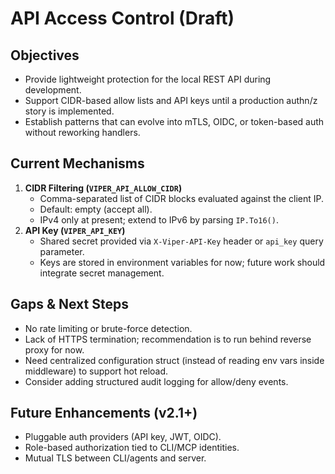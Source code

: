 # API Access Control (Draft)

## Objectives
- Provide lightweight protection for the local REST API during development.
- Support CIDR-based allow lists and API keys until a production authn/z story is implemented.
- Establish patterns that can evolve into mTLS, OIDC, or token-based auth without reworking handlers.

## Current Mechanisms
1. **CIDR Filtering (`VIPER_API_ALLOW_CIDR`)**
   - Comma-separated list of CIDR blocks evaluated against the client IP.
   - Default: empty (accept all).
   - IPv4 only at present; extend to IPv6 by parsing `IP.To16()`.
2. **API Key (`VIPER_API_KEY`)**
   - Shared secret provided via `X-Viper-API-Key` header or `api_key` query parameter.
   - Keys are stored in environment variables for now; future work should integrate secret management.

## Gaps & Next Steps
- No rate limiting or brute-force detection.
- Lack of HTTPS termination; recommendation is to run behind reverse proxy for now.
- Need centralized configuration struct (instead of reading env vars inside middleware) to support hot reload.
- Consider adding structured audit logging for allow/deny events.

## Future Enhancements (v2.1+)
- Pluggable auth providers (API key, JWT, OIDC).
- Role-based authorization tied to CLI/MCP identities.
- Mutual TLS between CLI/agents and server.
